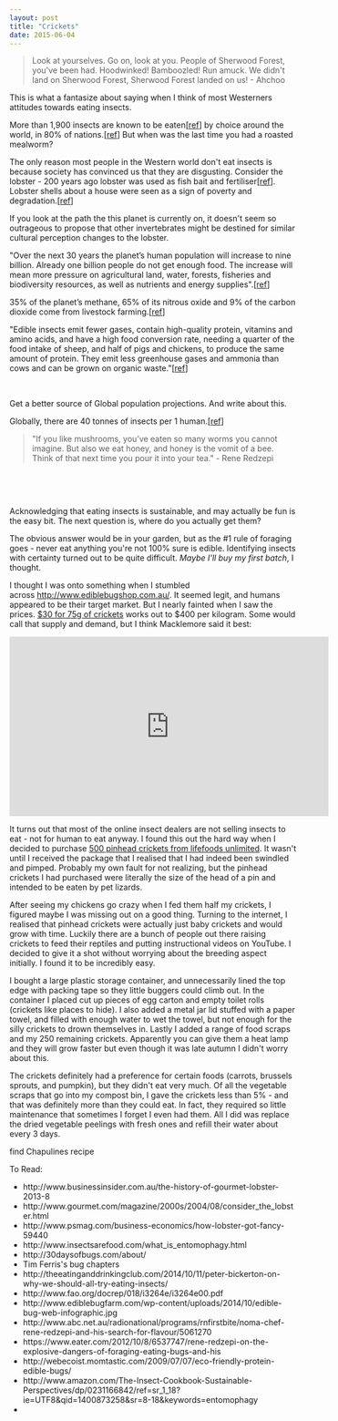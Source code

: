 ```yaml
---
layout: post
title: "Crickets"
date: 2015-06-04
---
```

<blockquote>Look at yourselves. Go on, look at you. People of Sherwood Forest, you've been had. Hoodwinked! Bamboozled! Run amuck. We didn't land on Sherwood Forest, Sherwood Forest landed on us!
- Ahchoo</blockquote>
This is what a fantasize about saying when I think of most Westerners attitudes towards eating insects.

More than 1,900 insects are known to be eaten[<a href="http://www.fao.org/docrep/018/i3264e/i3264e00.pdf" target="_blank">ref</a>] by choice around the world, in 80% of nations.[<a href="http://www.theguardian.com/environment/2010/aug/01/insects-food-emissions">ref</a>] But when was the last time you had a roasted mealworm?

The only reason most people in the Western world don't eat insects is because society has convinced us that they are disgusting. Consider the lobster - 200 years ago lobster was used as fish bait and fertiliser[<a href="http://www.businessinsider.com.au/the-history-of-gourmet-lobster-2013-8" target="_blank">ref</a>]. Lobster shells about a house were seen as a sign of poverty and degradation.[<a href="http://www.psmag.com/business-economics/how-lobster-got-fancy-59440" target="_blank">ref</a>]

If you look at the path the this planet is currently on, it doesn't seem so outrageous to propose that other invertebrates might be destined for similar cultural perception changes to the lobster.

"Over the next 30 years the planet’s human population will increase to nine billion. Already one billion people do not get enough food. The increase will mean more pressure on agricultural land, water, forests, fisheries and biodiversity resources, as well as nutrients and energy supplies".[<a href="http://www.psfk.com/2013/03/edible-insects-food-source.html" target="_blank">ref</a>]

35% of the planet’s methane, 65% of its nitrous oxide and 9% of the carbon dioxide come from livestock farming.[<a href="http://www.psfk.com/2013/03/edible-insects-food-source.html" target="_blank">ref</a>]

"Edible insects emit fewer gases, contain high-quality protein, vitamins and amino acids, and have a high food conversion rate, needing a quarter of the food intake of sheep, and half of pigs and chickens, to produce the same amount of protein. They emit less greenhouse gases and ammonia than cows and can be grown on organic waste."[<a href="http://www.psfk.com/2013/03/edible-insects-food-source.html" target="_blank">ref</a>]

&nbsp;

Get a better source of Global population projections. And write about this.

Globally, there are 40 tonnes of insects per 1 human.[<a href="http://www.psfk.com/2013/03/edible-insects-food-source.html" target="_blank">ref</a>]
<blockquote>"If you like mushrooms, you’ve eaten so many worms you cannot imagine. But also we eat honey, and honey is the vomit of a bee. Think of that next time you pour it into your tea."
- Rene Redzepi</blockquote>
&nbsp;

&nbsp;

Acknowledging that eating insects is sustainable, and may actually be fun is the easy bit. The next question is, where do you actually get them?

The obvious answer would be in your garden, but as the #1 rule of foraging goes - never eat anything you're not 100% sure is edible. Identifying insects with certainty turned out to be quite difficult. <em>Maybe I'll buy my first batch</em>, I thought.

I thought I was onto something when I stumbled across <a href="http://www.ediblebugshop.com.au/">http://www.ediblebugshop.com.au/</a>. It seemed legit, and humans appeared to be their target market. But I nearly fainted when I saw the prices. <a href="http://www.ediblebugshop.com.au/p/8549031/plain-roasted-crickets--large.html">$30 for 75g of crickets</a> works out to $400 per kilogram. Some would call that supply and demand, but I think Macklemore said it best:

<iframe src="https://www.youtube.com/embed/apl7RhwMW0E" width="560" height="315" frameborder="0" allowfullscreen="allowfullscreen"></iframe>

It turns out that most of the online insect dealers are not selling insects to eat - not for human to eat anyway. I found this out the hard way when I decided to purchase <a href="http://www.livefoods.com.au/live-insects/crickets/pinhead-crickets-qty-of-250">500 pinhead crickets from lifefoods unlimited</a>. It wasn't until I received the package that I realised that I had indeed been swindled and pimped. Probably my own fault for not realizing, but the pinhead crickets I had purchased were literally the size of the head of a pin and intended to be eaten by pet lizards.

After seeing my chickens go crazy when I fed them half my crickets, I figured maybe I was missing out on a good thing. Turning to the internet, I realised that pinhead crickets were actually just baby crickets and would grow with time. Luckily there are a bunch of people out there raising crickets to feed their reptiles and putting instructional videos on YouTube. I decided to give it a shot without worrying about the breeding aspect initially. I found it to be incredibly easy.

I bought a large plastic storage container, and unnecessarily lined the top edge with packing tape so they little buggers could climb out. In the container I placed cut up pieces of egg carton and empty toilet rolls (crickets like places to hide). I also added a metal jar lid stuffed with a paper towel, and filled with enough water to wet the towel, but not enough for the silly crickets to drown themselves in. Lastly I added a range of food scraps and my 250 remaining crickets. Apparently you can give them a heat lamp and they will grow faster but even though it was late autumn I didn't worry about this.

The crickets definitely had a preference for certain foods (carrots, brussels sprouts, and pumpkin), but they didn't eat very much. Of all the vegetable scraps that go into my compost bin, I gave the crickets less than 5% - and that was definitely more than they could eat. In fact, they required so little maintenance that sometimes I forget I even had them. All I did was replace the dried vegetable peelings with fresh ones and refill their water about every 3 days.

find Chapulines recipe

To Read:
<ul>
	<li>http://www.businessinsider.com.au/the-history-of-gourmet-lobster-2013-8</li>
	<li>http://www.gourmet.com/magazine/2000s/2004/08/consider_the_lobster.html</li>
	<li>http://www.psmag.com/business-economics/how-lobster-got-fancy-59440</li>
	<li>http://www.insectsarefood.com/what_is_entomophagy.html</li>
	<li>http://30daysofbugs.com/about/</li>
	<li>Tim Ferris's bug chapters</li>
	<li>http://theeatinganddrinkingclub.com/2014/10/11/peter-bickerton-on-why-we-should-all-try-eating-insects/</li>
	<li>http://www.fao.org/docrep/018/i3264e/i3264e00.pdf</li>
	<li>http://www.ediblebugfarm.com/wp-content/uploads/2014/10/edible-bug-web-infographic.jpg</li>
	<li>http://www.abc.net.au/radionational/programs/rnfirstbite/noma-chef-rene-redzepi-and-his-search-for-flavour/5061270</li>
	<li>https://www.eater.com/2012/10/8/6537747/rene-redzepi-on-the-explosive-dangers-of-foraging-eating-bugs-and-his</li>
	<li>http://webecoist.momtastic.com/2009/07/07/eco-friendly-protein-edible-bugs/</li>
	<li>http://www.amazon.com/The-Insect-Cookbook-Sustainable-Perspectives/dp/0231166842/ref=sr_1_18?ie=UTF8&amp;qid=1400873258&amp;sr=8-18&amp;keywords=entomophagy</li>
	<li></li>
</ul>
